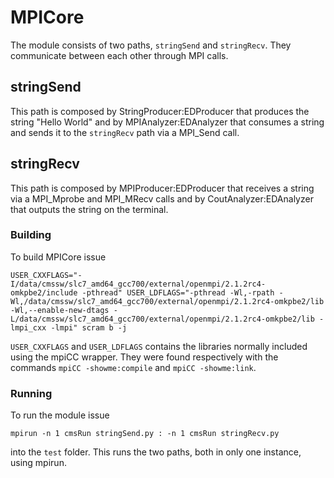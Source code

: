 # MPICore

The module consists of two paths, `stringSend` and `stringRecv`.
They communicate between each other through MPI calls.

## stringSend

This path is composed by StringProducer:EDProducer that produces
the string "Hello World" and by MPIAnalyzer:EDAnalyzer that consumes
a string and sends it to the `stringRecv` path via a MPI_Send call.

## stringRecv

This path is composed by MPIProducer:EDProducer that receives a string
via a MPI_Mprobe and MPI_MRecv calls and by CoutAnalyzer:EDAnalyzer that
outputs the string on the terminal.

### Building

To build MPICore issue

```
USER_CXXFLAGS="-I/data/cmssw/slc7_amd64_gcc700/external/openmpi/2.1.2rc4-omkpbe2/include -pthread" USER_LDFLAGS="-pthread -Wl,-rpath -Wl,/data/cmssw/slc7_amd64_gcc700/external/openmpi/2.1.2rc4-omkpbe2/lib -Wl,--enable-new-dtags -L/data/cmssw/slc7_amd64_gcc700/external/openmpi/2.1.2rc4-omkpbe2/lib -lmpi_cxx -lmpi" scram b -j
```

`USER_CXXFLAGS` and `USER_LDFLAGS` contains the libraries normally included
using the mpiCC wrapper. They were found respectively with the commands
`mpiCC -showme:compile` and `mpiCC -showme:link`.

### Running

To run the module issue

```
mpirun -n 1 cmsRun stringSend.py : -n 1 cmsRun stringRecv.py
```

into the `test` folder. This runs the two paths, both in only one instance,
using mpirun.
